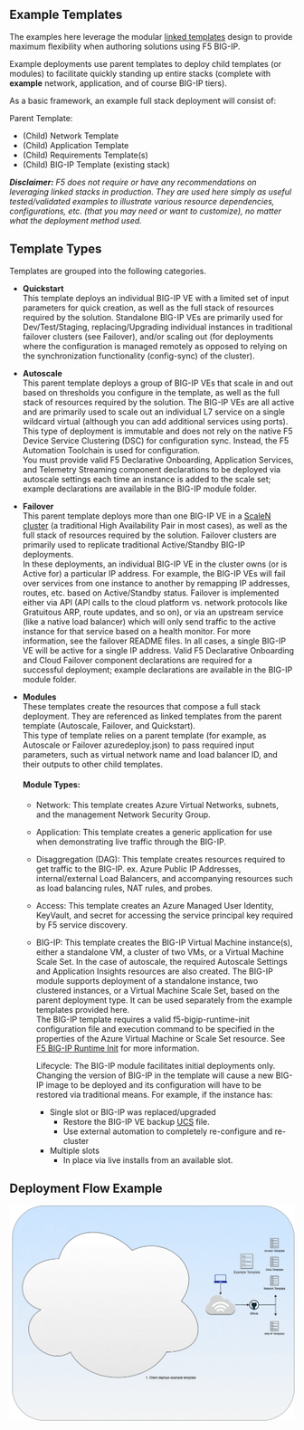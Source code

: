 
## Example Templates

The examples here leverage the modular [linked templates](https://docs.microsoft.com/en-us/azure/azure-resource-manager/templates/linked-templates) design to provide maximum flexibility when authoring solutions using F5 BIG-IP.  

Example deployments use parent templates to deploy child templates (or modules) to facilitate quickly standing up entire stacks (complete with **example** network, application, and of course BIG-IP tiers). 

As a basic framework, an example full stack deployment will consist of: 

Parent Template:
 -  (Child) Network Template
 -  (Child) Application Template
 -  (Child) Requirements Template(s) 
 -  (Child) BIG-IP Template (existing stack)

***Disclaimer:** F5 does not require or have any recommendations on leveraging linked stacks in production. They are used here simply as useful tested/validated examples to illustrate various resource dependencies, configurations, etc. (that you may need or want to customize), no matter what the deployment method used.* 

## Template Types
Templates are grouped into the following categories.

  - **Quickstart** <br>This template deploys an individual BIG-IP VE with a limited set of input parameters for quick creation, as well as the full stack of resources required by the solution. Standalone BIG-IP VEs are primarily used for Dev/Test/Staging, replacing/Upgrading individual instances in traditional failover clusters (see Failover), and/or scaling out (for deployments where the configuration is managed remotely as opposed to relying on the synchronization functionality (config-sync) of the cluster). <br>

  - **Autoscale** <br> This parent template deploys a group of BIG-IP VEs that scale in and out based on thresholds you configure in the template, as well as the full stack of resources required by the solution. The BIG-IP VEs are all active and are primarily used to scale out an individual L7 service on a single wildcard virtual (although you can add additional services using ports).<br>
  This type of deployment is immutable and does not rely on the native F5 Device Service Clustering (DSC) for configuration sync. Instead, the F5 Automation Toolchain is used for configuration.<br> 
  You must provide valid F5 Declarative Onboarding, Application Services, and Telemetry Streaming component declarations to be deployed via autoscale settings each time an instance is added to the scale set; example declarations are available in the BIG-IP module folder.

  - **Failover** <br> This parent template deploys more than one BIG-IP VE in a <a href="http://www.f5.com/pdf/white-papers/scalen-elastic-infrastructure-white-paper.pdf">ScaleN cluster</a> (a traditional High Availability Pair in most cases), as well as the full stack of resources required by the solution. Failover clusters are primarily used to replicate traditional Active/Standby BIG-IP deployments. <br>
  In these deployments, an individual BIG-IP VE in the cluster owns (or is Active for) a particular IP address. For example, the BIG-IP VEs will fail over services from one instance to another by remapping IP addresses, routes, etc. based on Active/Standby status. Failover is implemented either via API (API calls to the cloud platform vs. network protocols like Gratuitous ARP, route updates, and so on), or via an upstream service (like a native load balancer) which will only send traffic to the active instance for that service based on a health monitor. For more information, see the failover README files. In all cases, a single BIG-IP VE will be active for a single IP address. Valid F5 Declarative Onboarding and Cloud Failover component declarations are required for a successful deployment; example declarations are available in the BIG-IP module folder.

  - **Modules** <br> These templates create the resources that compose a full stack deployment. They are referenced as linked templates from the parent template (Autoscale, Failover, and Quickstart).<br>
  This type of template relies on a parent template (for example, as Autoscale or Failover azuredeploy.json) to pass required input parameters, such as virtual network name and load balancer ID, and their outputs to other child templates.<br>

    #### Module Types:
      - Network: This template creates Azure Virtual Networks, subnets, and the management Network Security Group.
      - Application: This template creates a generic application for use when demonstrating live traffic through the BIG-IP.
      - Disaggregation (DAG): This template creates resources required to get traffic to the BIG-IP.  ex. Azure Public IP Addresses, internal/external Load Balancers, and accompanying resources such as load balancing rules, NAT rules, and probes.
      - Access: This template creates an Azure Managed User Identity, KeyVault, and secret for accessing the service principal key required by F5 service discovery.
      - BIG-IP: This template creates the BIG-IP Virtual Machine instance(s), either a standalone VM, a cluster of two VMs, or a Virtual Machine Scale Set. In the case of autoscale, the required Autoscale Settings and Application Insights resources are also created. The BIG-IP module supports deployment of a standalone instance, two clustered instances, or a Virtual Machine Scale Set, based on the parent deployment type. It can be used separately from the example templates provided here.<br> The BIG-IP template requires a valid f5-bigip-runtime-init configuration file and execution command to be specified in the properties of the Azure Virtual Machine or Scale Set resource. See <a href="https://github.com/f5devcentral/f5-bigip-runtime-init">F5 BIG-IP Runtime Init</a> for more information.<br>
          
          Lifecycle:  The BIG-IP module facilitates initial deployments only. Changing the version of BIG-IP in the template will cause a new BIG-IP image to be deployed and its configuration will have to be restored via traditional means. For example, if the instance has:   
          * Single slot or BIG-IP was replaced/upgraded
            * Restore the BIG-IP VE backup [UCS](https://support.f5.com/csp/article/K13132) file.
            * Use external automation to completely re-configure and re-cluster
          * Multiple slots
            * In place via live installs from an available slot.<br>
 
## Deployment Flow Example

![Deployment](./images/azure_top_level_readme.gif)